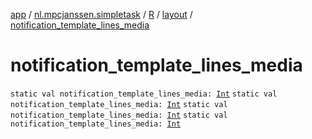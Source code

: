 [app](../../../index.md) / [nl.mpcjanssen.simpletask](../../index.md) / [R](../index.md) / [layout](index.md) / [notification_template_lines_media](.)

# notification_template_lines_media

`static val notification_template_lines_media: `[`Int`](https://kotlinlang.org/api/latest/jvm/stdlib/kotlin/-int/index.html)
`static val notification_template_lines_media: `[`Int`](https://kotlinlang.org/api/latest/jvm/stdlib/kotlin/-int/index.html)
`static val notification_template_lines_media: `[`Int`](https://kotlinlang.org/api/latest/jvm/stdlib/kotlin/-int/index.html)
`static val notification_template_lines_media: `[`Int`](https://kotlinlang.org/api/latest/jvm/stdlib/kotlin/-int/index.html)